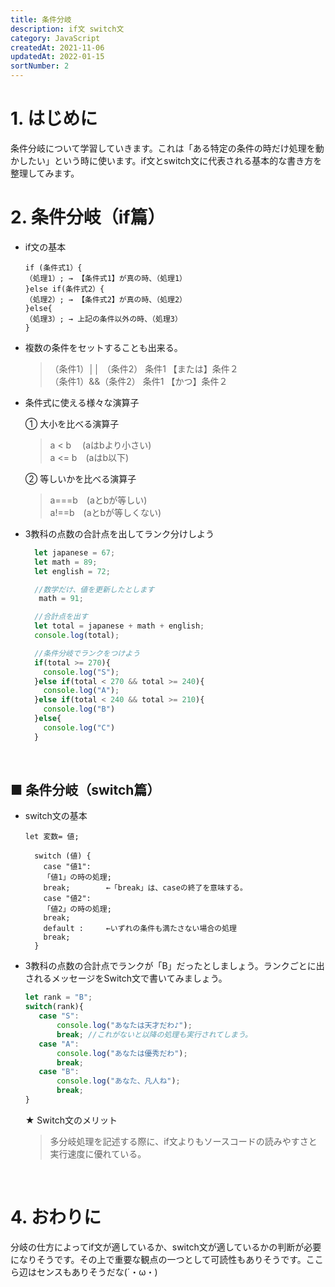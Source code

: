 ```yaml
---
title: 条件分岐
description: if文 switch文
category: JavaScript
createdAt: 2021-11-06
updatedAt: 2022-01-15
sortNumber: 2
---
```

# 1. はじめに
条件分岐について学習していきます。これは「ある特定の条件の時だけ処理を動かしたい」という時に使います。if文とswitch文に代表される基本的な書き方を整理してみます。

# 2.  条件分岐（if篇）
- if文の基本
  ```
  if (条件式1）{
  （処理1）; → 【条件式1】が真の時、（処理1）
  }else if(条件式2）{
  （処理2）; → 【条件式2】が真の時、（処理2）
  }else{
  （処理3）; → 上記の条件以外の時、（処理3）
  }
  ```

- 複数の条件をセットすることも出来る。
  > （条件1）││ （条件2） 条件1 【または】条件２ <br>
  > （条件1）&&（条件2） 条件1 【かつ】条件２

- 条件式に使える様々な演算子
  
  ① 大小を比べる演算子
  > a < b 　(aはbより小さい)<br>
  > a <= b　(aはb以下)
  
  ② 等しいかを比べる演算子
  > a===b　(aとbが等しい)<br>
  > a!==b　(aとbが等しくない)<br>

- 3教科の点数の合計点を出してランク分けしよう
  ```js
    let japanese = 67;
    let math = 89;
    let english = 72;

    //数学だけ、値を更新したとします
     math = 91;

    //合計点を出す
    let total = japanese + math + english;
    console.log(total);

    //条件分岐でランクをつけよう
    if(total >= 270){
      console.log("S");
    }else if(total < 270 && total >= 240){
      console.log("A");
    }else if(total < 240 && total >= 210){
      console.log("B")
    }else{
      console.log("C")
    }
  ```
<br>

## ■ 条件分岐（switch篇）
- switch文の基本
  ```
  let 変数= 値;

    switch (値) {
      case "値1":
      「値1」の時の処理;
      break;        ←「break」は、caseの終了を意味する。
      case "値2":
      「値2」の時の処理;
      break;
      default :     ←いずれの条件も満たさない場合の処理
      break;
    }
  ```

- 3教科の点数の合計点でランクが「B」だったとしましょう。ランクごとに出されるメッセージをSwitch文で書いてみましょう。

	 ```js
  	let rank = "B";
  	switch(rank){
    	case "S":
      		console.log("あなたは天才だわ♪");
      		break; //これがないと以降の処理も実行されてしまう。
    	case "A":
      		console.log("あなたは優秀だわ");
      		break;
    	case "B":
      		console.log("あなた、凡人ね");
      		break;
  	}
  	```
	★ Switch文のメリット
	> 多分岐処理を記述する際に、if文よりもソースコードの読みやすさと実行速度に優れている。

<br>

# 4. おわりに
分岐の仕方によってif文が適しているか、switch文が適しているかの判断が必要になりそうです。その上で重要な観点の一つとして可読性もありそうです。ここら辺はセンスもありそうだな(´・ω・)

<br>

